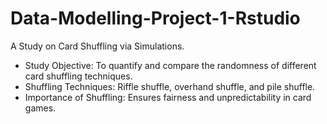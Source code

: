 # Data-Modelling-Project-1-Rstudio
A Study on Card Shuffling via Simulations.
* Study Objective: To quantify and compare the randomness of different card shuffling techniques.
* Shuffling Techniques: Riffle shuffle, overhand shuffle, and pile shuffle.
* Importance of Shuffling: Ensures fairness and unpredictability in card games.
